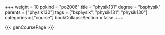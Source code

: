 +++
weight = 10
pokind = "po2006"
title = "physik131"
degree = "bsphysik"
parents = ["physik130"]
tags = ["bsphysik", "physik131", "physik130"]
categories = ["course"]
bookCollapseSection = false
+++

{{< genCoursePage >}}
